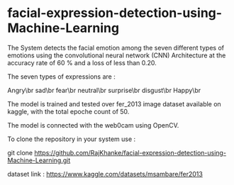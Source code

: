 # facial-expression-detection-using-Machine-Learning

The System detects the facial emotion among the seven different types of emotions using the convolutional neural network (CNN) Architecture at the accuracy rate of 60 % and a loss of less than 0.20.

The seven types of expressions are :

Angry\br
sad\br
fear\br
neutral\br
surprise\br
disgust\br
Happy\br

The model is trained and tested over fer_2013 image dataset available on kaggle, with the total epoche count of 50.

The model is connected with the web0cam using OpenCV.

To clone the repository in your system use :

git clone https://github.com/RajKhanke/facial-expression-detection-using-Machine-Learning.git

dataset link : https://www.kaggle.com/datasets/msambare/fer2013


